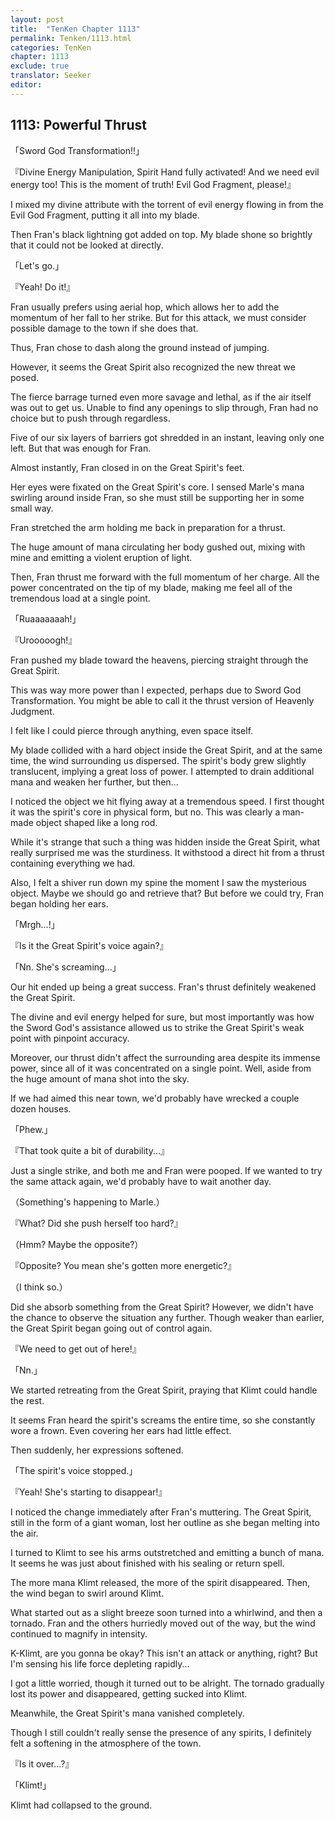 ```yaml
---
layout: post
title:  "TenKen Chapter 1113"
permalink: Tenken/1113.html
categories: TenKen
chapter: 1113
exclude: true
translator: Seeker
editor: 
---
```

<h2>1113: Powerful Thrust</h2>

「Sword God Transformation!!」

『Divine Energy Manipulation, Spirit Hand fully activated! And we need evil energy too! This is the moment of truth! Evil God Fragment, please!』

I mixed my divine attribute with the torrent of evil energy flowing in from the Evil God Fragment, putting it all into my blade.

Then Fran's black lightning got added on top. My blade shone so brightly that it could not be looked at directly.

「Let's go.」

『Yeah! Do it!』

Fran usually prefers using aerial hop, which allows her to add the momentum of her fall to her strike. But for this attack, we must consider possible damage to the town if she does that.

Thus, Fran chose to dash along the ground instead of jumping.

However, it seems the Great Spirit also recognized the new threat we posed.

The fierce barrage turned even more savage and lethal, as if the air itself was out to get us. Unable to find any openings to slip through, Fran had no choice but to push through regardless.

Five of our six layers of barriers got shredded in an instant, leaving only one left. But that was enough for Fran.

Almost instantly, Fran closed in on the Great Spirit's feet.

Her eyes were fixated on the Great Spirit's core. I sensed Marle's mana swirling around inside Fran, so she must still be supporting her in some small way.

Fran stretched the arm holding me back in preparation for a thrust.

The huge amount of mana circulating her body gushed out, mixing with mine and emitting a violent eruption of light.

Then, Fran thrust me forward with the full momentum of her charge. All the power concentrated on the tip of my blade, making me feel all of the tremendous load at a single point.

「Ruaaaaaaah!」

『Urooooogh!』

Fran pushed my blade toward the heavens, piercing straight through the Great Spirit.

This was way more power than I expected, perhaps due to Sword God Transformation. You might be able to call it the thrust version of Heavenly Judgment.

I felt like I could pierce through anything, even space itself.

My blade collided with a hard object inside the Great Spirit, and at the same time, the wind surrounding us dispersed. The spirit's body grew slightly translucent, implying a great loss of power. I attempted to drain additional mana and weaken her further, but then...

I noticed the object we hit flying away at a tremendous speed. I first thought it was the spirit's core in physical form, but no. This was clearly a man-made object shaped like a long rod.

While it's strange that such a thing was hidden inside the Great Spirit, what really surprised me was the sturdiness. It withstood a direct hit from a thrust containing everything we had.

Also, I felt a shiver run down my spine the moment I saw the mysterious object. Maybe we should go and retrieve that? But before we could try, Fran began holding her ears.

「Mrgh...!」

『Is it the Great Spirit's voice again?』

「Nn. She's screaming...」

Our hit ended up being a great success. Fran's thrust definitely weakened the Great Spirit.

The divine and evil energy helped for sure, but most importantly was how the Sword God's assistance allowed us to strike the Great Spirit's weak point with pinpoint accuracy.

Moreover, our thrust didn't affect the surrounding area despite its immense power, since all of it was concentrated on a single point. Well, aside from the huge amount of mana shot into the sky.

If we had aimed this near town, we'd probably have wrecked a couple dozen houses.

「Phew.」

『That took quite a bit of durability...』

Just a single strike, and both me and Fran were pooped. If we wanted to try the same attack again, we'd probably have to wait another day.

（Something's happening to Marle.）

『What? Did she push herself too hard?』

（Hmm? Maybe the opposite?）

『Opposite? You mean she's gotten more energetic?』

（I think so.）

Did she absorb something from the Great Spirit? However, we didn't have the chance to observe the situation any further. Though weaker than earlier, the Great Spirit began going out of control again.

『We need to get out of here!』

「Nn.」

We started retreating from the Great Spirit, praying that Klimt could handle the rest.

It seems Fran heard the spirit's screams the entire time, so she constantly wore a frown. Even covering her ears had little effect.

Then suddenly, her expressions softened.

「The spirit's voice stopped.」

『Yeah! She's starting to disappear!』

I noticed the change immediately after Fran's muttering. The Great Spirit, still in the form of a giant woman, lost her outline as she began melting into the air.

I turned to Klimt to see his arms outstretched and emitting a bunch of mana. It seems he was just about finished with his sealing or return spell.

The more mana Klimt released, the more of the spirit disappeared. Then, the wind began to swirl around Klimt.

What started out as a slight breeze soon turned into a whirlwind, and then a tornado. Fran and the others hurriedly moved out of the way, but the wind continued to magnify in intensity.

K-Klimt, are you gonna be okay? This isn't an attack or anything, right? But I'm sensing his life force depleting rapidly...

I got a little worried, though it turned out to be alright. The tornado gradually lost its power and disappeared, getting sucked into Klimt.

Meanwhile, the Great Spirit's mana vanished completely.

Though I still couldn't really sense the presence of any spirits, I definitely felt a softening in the atmosphere of the town.

『Is it over...?』

「Klimt!」

Klimt had collapsed to the ground.



